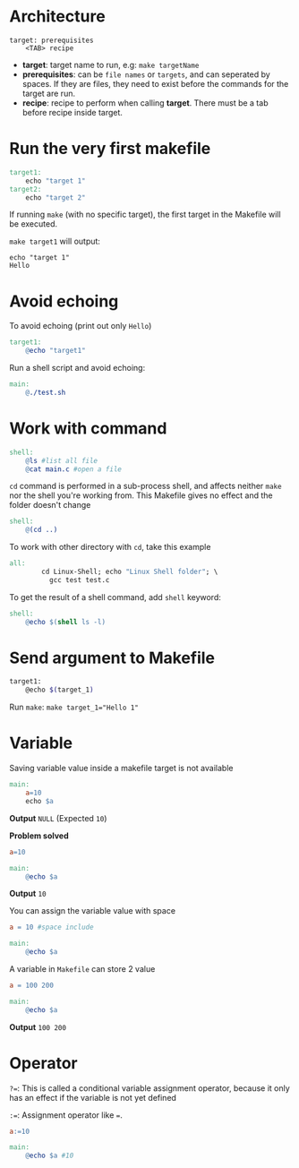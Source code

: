 # Architecture

```
target: prerequisites
    <TAB> recipe
```    

* **target**: target name to run, e.g: ``make targetName``
* **prerequisites**: can be ``file names`` or ``targets``, and can seperated by spaces. If they are files, they need to exist before the commands for the target are run.
* **recipe**: recipe to perform when calling **target**. There must be a tab before recipe inside target.

# Run the very first makefile

```Makefile
target1:
	echo "target 1"
target2:
	echo "target 2"
```
If running ``make`` (with no specific target), the first target in the Makefile will be executed.

``make target1`` will output:

```
echo "target 1"
Hello
```

# Avoid echoing

To avoid echoing (print out only ``Hello``) 

```Makefile
target1:
    @echo "target1"
```

Run a shell script and avoid echoing:

```Makefile
main:
	@./test.sh
```

# Work with command

```Makefile
shell:
	@ls #list all file
	@cat main.c #open a file
```

``cd`` command is performed in a sub-process shell, and affects neither ``make`` nor the shell you're working from. This Makefile gives no effect and the folder doesn't change

```Makefile
shell:
	@(cd ..)
```

To work with other directory with ``cd``, take this example

```Makefile
all:
        cd Linux-Shell; echo "Linux Shell folder"; \
          gcc test test.c
```

To get the result of a shell command, add ``shell`` keyword:

```Makefile
shell:
	@echo $(shell ls -l)
```

# Send argument to Makefile

```sh
target1:
	@echo $(target_1)
```

Run ``make``: ``make target_1="Hello 1"``

# Variable

Saving variable value inside a makefile target is not available

```Makefile
main:
	a=10
	echo $a
```

**Output** ``NULL`` (Expected ``10``)

**Problem solved**

```Makefile
a=10

main:
	@echo $a 
```    

**Output** ``10``

You can assign the variable value with space

```Makefile
a = 10 #space include

main:
	@echo $a 
```    

A variable in ``Makefile`` can store 2 value

```Makefile
a = 100 200

main:
	@echo $a
```

**Output** ``100 200``


# Operator

``?=``: This is called a conditional variable assignment operator, because it only has an effect if the variable is not yet defined

``:=``: Assignment operator like ``=``.

```Makefile
a:=10

main:
	@echo $a #10
```
